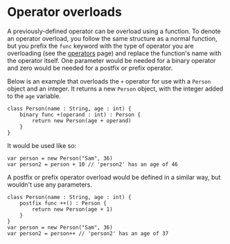 # Operator overloads
A previously-defined operator can be overload using a function. To denote an operator overload, you follow the same structure as a normal function, but you prefix the `func` keyword with the type of operator you are overloading (see the [operators](Operators.md) page) and replace the function's name with the operator itself. One parameter would be needed for a binary operator and zero would be needed for a postfix or prefix operator.

Below is an example that overloads the `+` operator for use with a `Person` object and an integer. It returns a new `Person` object, with the integer added to the `age` variable.

```
class Person(name : String, age : int) {
	binary func +(operand : int) : Person {
		return new Person(age + operand)
	}
}
```

It would be used like so:

```
var person = new Person("Sam", 36)
var person2 = person + 10 // 'person2' has an age of 46
```

A postfix or prefix operator overload would be defined in a similar way, but wouldn't use any parameters.

```
class Person(name : String, age : int) {
	postfix func ++() : Person {
		return new Person(age + 1)
	}
}
var person = new Person("Sam", 36)
var person2 = person++ // 'person2' has an age of 37
```